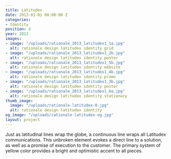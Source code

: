 ```yaml
---
title: Latitudex
date: 2013-01-01 00:00:00 Z
categories:
- Identity
position: 4
year: 2013
images:
- image: "/uploads/rationale_2013_latitudex1_1a.jpg"
  alt: rationale design latitudex identity grid
- image: "/uploads/rationale_2013_latitudex1_2b.jpg"
  alt: rationale design latitudex identity poster
- image: "/uploads/rationale_2013_latitudex1_5b.jpg"
  alt: rationale design latitudex identity website
- image: "/uploads/rationale_2013_latitudex1_4b.jpg"
  alt: rationale design latitudex identity promo
- image: "/uploads/rationale_2013_latitudex1_3b.jpg"
  alt: rationale design latitudex identity poster
- image: "/uploads/rationale_2013_latitudex1_6a.jpg"
  alt: rationale design latitudex identity stationary
thumb_image:
  image: "/uploads/rationale-latitudex-0.jpg"
  alt: rationale design latitudex identity
og_image: "/uploads/rationale-latitudex-og.jpg"
layout: project
---
```


Just as latitudinal lines wrap the globe, a continuous line wraps all Latitudex communications. This unbroken element evokes a direct line to a solution, as well as a promise of execution to the customer. The primary system of yellow color provides a bright and optimistic accent to all pieces.

